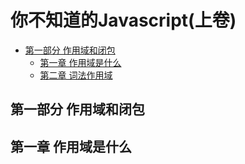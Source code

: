# 你不知道的Javascript(上卷)

- [第一部分 作用域和闭包](https://github.com/xblcity/reading-notes/blob/master/books/you-don't-know-js1.md#第一部分-作用域和闭包)
  - [第一章 作用域是什么](https://github.com/xblcity/reading-notes/blob/master/books/you-don't-know-js1.md#第一章-作用域是什么)
  - [第二章 词法作用域](https://github.com/xblcity/reading-notes/blob/master/books/you-don't-know-js1.md#第二章-词法作用域)

## 第一部分 作用域和闭包

## 第一章 作用域是什么